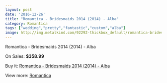 ```yaml
---
layout: post
date: '2016-12-26'
title: "Romantica - Bridesmaids 2014 (2014) - Alba"
category: Romantica
tags: ["wedding","pretty","fantastic","custom","alba"]
image: http://img.metalkind.com/92292-thickbox_default/romantica-bridesmaids-2014-2014-alba.jpg
---
```

Romantica - Bridesmaids 2014 (2014) - Alba

On Sales: **$358.99**
<a href="https://www.metalkind.com/en/romantica/21940-romantica-bridesmaids-2014-2014-alba.html"><amp-img layout="responsive" width="600" height="600" src="//img.metalkind.com/92292-thickbox_default/romantica-bridesmaids-2014-2014-alba.jpg" alt="Romantica - Bridesmaids 2014 (2014) - Alba 0" /></a>

Buy it: [Romantica - Bridesmaids 2014 (2014) - Alba](https://www.metalkind.com/en/romantica/21940-romantica-bridesmaids-2014-2014-alba.html "Romantica - Bridesmaids 2014 (2014) - Alba")

View more: [Romantica](https://www.metalkind.com/en/109-romantica "Romantica")